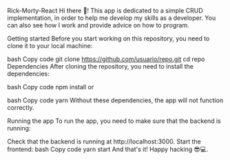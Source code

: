 Rick-Morty-React
Hi there 👋! This app is dedicated to a simple CRUD implementation, in order to help me develop my skills as a developer. You can also see how I work and provide advice on how to program.

Getting started
Before you start working on this repository, you need to clone it to your local machine:

bash
Copy code
git clone https://github.com/usuario/repo.git
cd repo
Dependencies
After cloning the repository, you need to install the dependencies:

bash
Copy code
npm install
or

bash
Copy code
yarn
Without these dependencies, the app will not function correctly.

Running the app
To run the app, you need to make sure that the backend is running:

Check that the backend is running at http://localhost:3000.
Start the frontend:
bash
Copy code
yarn start
And that's it! Happy hacking 😎💻.
